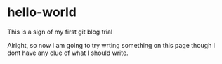 # hello-world
This is a sign of my first git blog trial

Alright, so now I am going to try wrting something on this page though I dont have any clue of what I should write. 
